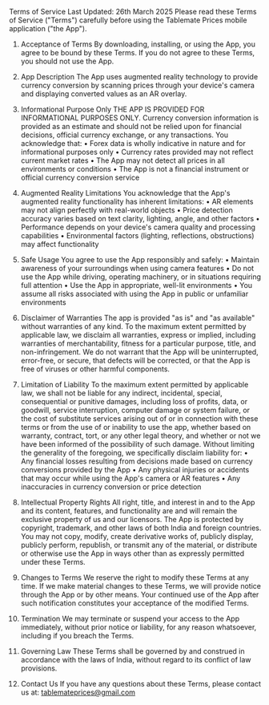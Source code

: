 Terms of Service
Last Updated: 26th March 2025
Please read these Terms of Service ("Terms") carefully before using the Tablemate Prices mobile application ("the App").

1. Acceptance of Terms
By downloading, installing, or using the App, you agree to be bound by these Terms. If you do not agree to these Terms, you should not use the App.

2. App Description
The App uses augmented reality technology to provide currency conversion by scanning prices through your device's camera and displaying converted values as an AR overlay.

3. Informational Purpose Only
THE APP IS PROVIDED FOR INFORMATIONAL PURPOSES ONLY. Currency conversion information is provided as an estimate and should not be relied upon for financial decisions, official currency exchange, or any transactions. You acknowledge that:
•	Forex data is wholly indicative in nature and for informational purposes only
•	Currency rates provided may not reflect current market rates
•	The App may not detect all prices in all environments or conditions
•	The App is not a financial instrument or official currency conversion service

4. Augmented Reality Limitations
You acknowledge that the App's augmented reality functionality has inherent limitations:
•	AR elements may not align perfectly with real-world objects
•	Price detection accuracy varies based on text clarity, lighting, angle, and other factors
•	Performance depends on your device's camera quality and processing capabilities
•	Environmental factors (lighting, reflections, obstructions) may affect functionality

5. Safe Usage
You agree to use the App responsibly and safely:
•	Maintain awareness of your surroundings when using camera features
•	Do not use the App while driving, operating machinery, or in situations requiring full attention
•	Use the App in appropriate, well-lit environments
•	You assume all risks associated with using the App in public or unfamiliar environments

6. Disclaimer of Warranties
The app is provided "as is" and "as available" without warranties of any kind. To the maximum extent permitted by applicable law, we disclaim all warranties, express or implied, including warranties of merchantability, fitness for a particular purpose, title, and non-infringement.
We do not warrant that the App will be uninterrupted, error-free, or secure, that defects will be corrected, or that the App is free of viruses or other harmful components.

7. Limitation of Liability
To the maximum extent permitted by applicable law, we shall not be liable for any indirect, incidental, special, consequential or punitive damages, including loss of profits, data, or goodwill, service interruption, computer damage or system failure, or the cost of substitute services arising out of or in connection with these terms or from the use of or inability to use the app, whether based on warranty, contract, tort, or any other legal theory, and whether or not we have been informed of the possibility of such damage.
Without limiting the generality of the foregoing, we specifically disclaim liability for:
•	Any financial losses resulting from decisions made based on currency conversions provided by the App
•	Any physical injuries or accidents that may occur while using the App's camera or AR features
•	Any inaccuracies in currency conversion or price detection

8. Intellectual Property Rights
All right, title, and interest in and to the App and its content, features, and functionality are and will remain the exclusive property of us and our licensors. The App is protected by copyright, trademark, and other laws of both India and foreign countries.
You may not copy, modify, create derivative works of, publicly display, publicly perform, republish, or transmit any of the material, or distribute or otherwise use the App in ways other than as expressly permitted under these Terms.

9. Changes to Terms
We reserve the right to modify these Terms at any time. If we make material changes to these Terms, we will provide notice through the App or by other means. Your continued use of the App after such notification constitutes your acceptance of the modified Terms.

10. Termination
We may terminate or suspend your access to the App immediately, without prior notice or liability, for any reason whatsoever, including if you breach the Terms.

11. Governing Law
These Terms shall be governed by and construed in accordance with the laws of India, without regard to its conflict of law provisions.

12. Contact Us
If you have any questions about these Terms, please contact us at:
tablemateprices@gmail.com


